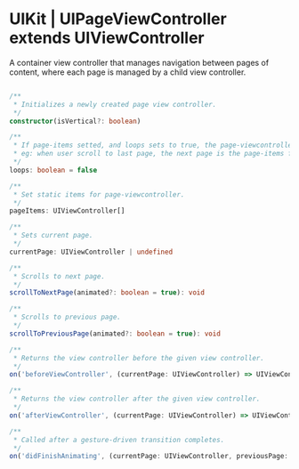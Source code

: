 # UIKit | UIPageViewController extends UIViewController

A container view controller that manages navigation between pages of content, where each page is managed by a child view controller.

```typescript

/**
 * Initializes a newly created page view controller. 
 */
constructor(isVertical?: boolean)

/**
 * If page-items setted, and loops sets to true, the page-viewcontroller enters infinite loops mode.
 * eg: when user scroll to last page, the next page is the page-items first page.
 */
loops: boolean = false

/**
 * Set static items for page-viewcontroller.
 */
pageItems: UIViewController[]

/**
 * Sets current page.
 */
currentPage: UIViewController | undefined

/**
 * Scrolls to next page.
 */
scrollToNextPage(animated?: boolean = true): void

/**
 * Scrolls to previous page.
 */
scrollToPreviousPage(animated?: boolean = true): void

/**
 * Returns the view controller before the given view controller.
 */
on('beforeViewController', (currentPage: UIViewController) => UIViewController | undefined): this

/**
 * Returns the view controller after the given view controller.
 */
on('afterViewController', (currentPage: UIViewController) => UIViewController | undefined): this

/**
 * Called after a gesture-driven transition completes.
 */
on('didFinishAnimating', (currentPage: UIViewController, previousPage: UIViewController]) => void): this

```

